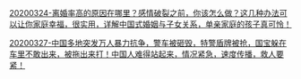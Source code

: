 [20200324-离婚率高的原因在哪里？感情破裂之前，你该怎么做？这几种办法可以让你家庭幸福，很实用，详解中国式婚姻与子女关系，单亲家庭的孩子真可怜！](/Mask_Man面具人/20200324_ICwBpllxfLM.html)

[20200327-中国多地突发万人暴力抗争，警车被砸毁，特警盾牌被抢，国宝躲在车里不敢出来，被拖出来打！中国人难得站起来，情况紧急，速度传播，救人要紧！](/Mask_Man面具人/20200327_-Z8BQvmmONE.html)
